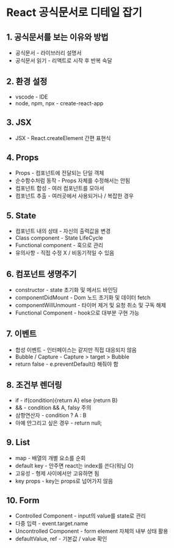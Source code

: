 # React 공식문서로 디테일 잡기

## 1. 공식문서를 보는 이유와 방법

- 공식문서 - 라이브러리 설명서
- 공식문서 읽기 - 리액트로 시작 후 반복 숙달

## 2. 환경 설정

- vscode - IDE
- node, npm, npx - create-react-app

## 3. JSX

- JSX - React.createElement 간편 표현식

## 4. Props

- Props - 컴포넌트에 전달되는 단일 객체
- 순수함수처럼 동작 - Props 자체를 수정해서는 안됨
- 컴포넌트 합성 - 여러 컴포넌트를 모아서
- 컴포넌트 추출 - 여러곳에서 사용되거나 / 복잡한 경우

## 5. State

- 컴포넌트 내의 상태 - 자신의 출력값을 변경
- Class component - State LifeCycle
- Functional component - 훅으로 관리
- 유의사항 - 직접 수정 X / 비동기적일 수 있음

## 6. 컴포넌트 생명주기

- constructor - state 초기화 및 메서드 바인딩
- componentDidMount - Dom 노드 초기화 및 데이터 fetch
- componentWillUnmount - 타이머 제거 및 요청 취소 및 구독 해제
- Functional Component - hook으로 대부분 구현 가능

## 7. 이벤트

- 합성 이벤트 - 인터페이스는 같지만 직접 대응되지 않음
- Bubble / Capture - Capture > target > Bubble
- return false - e.preventDefault() 해줘야 함

## 8. 조건부 렌더링

- if - if(condition){return A} else {return B}
- && - condition && A, falsy 주의
- 삼항연산자 - condition ? A : B
- 아예 안그리고 싶은 경우 - return null;

## 9. List

- map - 배열의 개별 요소를 순회
- default key - 안주면 react는 index를 쓴다(워닝 O)
- 고유성 - 형제 사이에서만 고유하면 됨
- key props - key는 props로 넘어가지 않음

## 10. Form

- Controlled Component - input의 value를 state로 관리
- 다중 입력 - event.target.name
- Uncontrolled Component - form element 자체의 내부 상태 활용
- defaultValue, ref - 기본값 / value 확인
